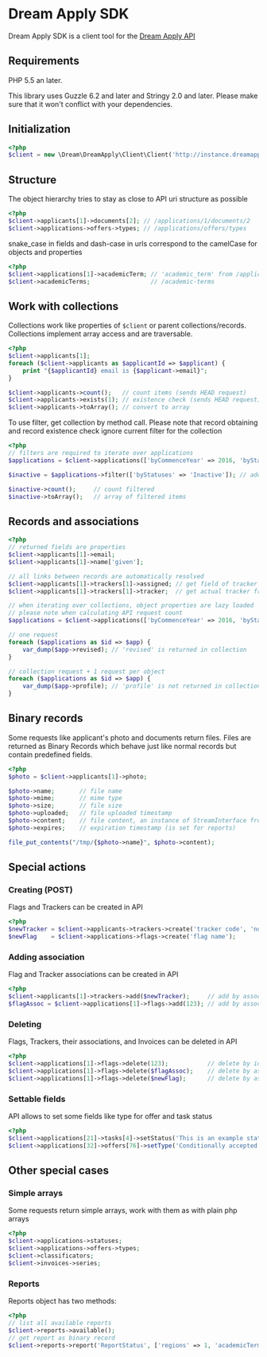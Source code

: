 # Dream Apply SDK

Dream Apply SDK is a client tool for the [Dream Apply API](http://docs.dreamgroup.info/doku.php?id=api:manual)

## Requirements

PHP 5.5 an later. 

This library uses Guzzle 6.2 and later and Stringy 2.0 and later. Please make sure
that it won't conflict with your dependencies.

## Initialization

```php
<?php
$client = new \Dream\DreamApply\Client\Client('http://instance.dreamapply.com/api/', 'abcdefghijklmnopqrstuvwxyz123456');
```

## Structure

The object hierarchy tries to stay as close to API uri structure as possible

```php
<?php
$client->applicants[1]->documents[2]; // /applications/1/documents/2
$client->applications->offers->types; // /applications/offers/types
```

snake_case in fields and dash-case in urls correspond to the camelCase for objects and properties

```php
<?php
$client->applications[1]->academicTerm; // 'academic_term' from /applications/1
$client->academicTerms;                 // /academic-terms
```

## Work with collections

Collections work like properties of ```$client``` or parent collections/records. Collections implement
array access and are traversable.

```php
<?php
$client->applicants[1];
foreach ($client->applicants as $applicantId => $applicant) {
    print "{$applicantId} email is {$applicant->email}";
}

$client->applicants->count();   // count items (sends HEAD request)
$client->applicants->exists(1); // existence check (sends HEAD request)
$client->applicants->toArray(); // convert to array
```

To use filter, get collection by method call. Please note that record obtaining and
record existence check ignore current filter for the collection

```php
<?php
// filters are required to iterate over applications
$applications = $client->applications(['byCommenceYear' => 2016, 'byStatuses' => 'Submitted']);

$inactive = $applications->filter(['byStatuses' => 'Inactive']); // add or override conditions in filter

$inactive->count();     // count filtered
$inactive->toArray();   // array of filtered items
```

## Records and associations

```php
<?php
// returned fields are properties 
$client->applicants[1]->email;
$client->applicants[1]->name['given'];

// all links between records are automatically resolved
$client->applicants[1]->trackers[1]->assigned; // get field of tracker association
$client->applicants[1]->trackers[1]->tracker;  // get actual tracker from association

// when iterating over collections, object properties are lazy loaded
// please note when calculating API request count
$applications = $client->applications(['byCommenceYear' => 2016, 'byStatuses' => 'Submitted']);

// one request
foreach ($applications as $id => $app) {
    var_dump($app->revised); // 'revised' is returned in collection
}

// collection request + 1 request per object
foreach ($applications as $id => $app) {
    var_dump($app->profile); // 'profile' is not returned in collection, we have to request it
}
```

## Binary records

Some requests like applicant's photo and documents return files. Files are returned as Binary Records
which behave just like normal records but contain predefined fields.

```php
<?php
$photo = $client->applicants[1]->photo;

$photo->name;       // file name
$photo->mime;       // mime type
$photo->size;       // file size
$photo->uploaded;   // file uploaded timestamp
$photo->content;    // file content, an instance of StreamInterface from PSR-7
$photo->expires;    // expiration timestamp (is set for reports)

file_put_contents("/tmp/{$photo->name}", $photo->content);
```

## Special actions

### Creating (POST)

Flags and Trackers can be created in API

```php
<?php
$newTracker = $client->applicants->trackers->create('tracker code', 'notes');
$newFlag    = $client->applications->flags->create('flag name');
```

### Adding association

Flag and Tracker associations can be created in API

```php
<?php
$client->applicants[1]->trackers->add($newTracker);     // add by associated object
$flagAssoc = $client->applications[1]->flags->add(123); // add by associated object id, get assoc instance
```

### Deleting

Flags, Trackers, their associations, and Invoices can be deleted in API

```php
<?php
$client->applications[1]->flags->delete(123);           // delete by id
$client->applications[1]->flags->delete($flagAssoc);    // delete by association object
$client->applications[1]->flags->delete($newFlag);      // delete by associated record
```

### Settable fields

API allows to set some fields like type for offer and task status

```php
<?php
$client->applications[21]->tasks[4]->setStatus('This is an example status of a task.');
$client->applications[32]->offers[76]->setType('Conditionally accepted');
```

## Other special cases

### Simple arrays

Some requests return simple arrays, work with them as with plain php arrays

```php
<?php
$client->applications->statuses;
$client->applications->offers->types;
$client->classificators;
$client->invoices->series;
```

### Reports

Reports object has two methods:

```php
<?php
// list all available reports
$client->reports->available();
// get report as binary record
$client->reports->report('ReportStatus', ['regions' => 1, 'academicTerm' => 1, 'institutions' => 1]);
```
